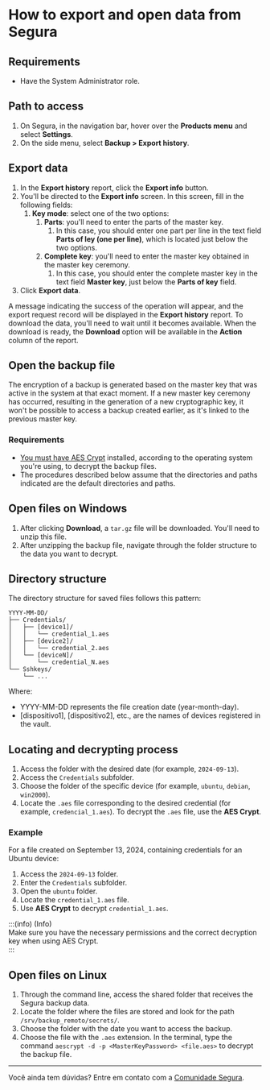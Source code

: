 # How to export and open data from Segura

## Requirements

* Have the System Administrator role.

## Path to access

1. On Segura, in the navigation bar, hover over the **Products menu** and select **Settings**.
2. On the side menu, select **Backup > Export history**.

## Export data

1. In the **Export history** report, click the **Export info** button.  
2. You'll be directed to the **Export info** screen. In this screen, fill in the following fields:  
   1. **Key mode**: select one of the two options:  
      1. **Parts**: you'll need to enter the parts of the master key.  
         1. In this case, you should enter one part per line in the text field **Parts of ley (one per line)**, which is located just below the two options.  
      2. **Complete key**: you'll need to enter the master key obtained in the master key ceremony.  
         1. In this case, you should enter the complete master key in the text field **Master key**, just below the **Parts of key** field.  
3. Click **Export data**.

A message indicating the success of the operation will appear, and the export request record will be displayed in the **Export history** report. To download the data, you'll need to wait until it becomes available. When the download is ready, the **Download** option will be available in the **Action** column of the report.

## Open the backup file 

The encryption of a backup is generated based on the master key that was active in the system at that exact moment. If a new master key ceremony has occurred, resulting in the generation of a new cryptographic key, it won't be possible to access a backup created earlier, as it's linked to the previous master key.

### Requirements

* [You must have AES Crypt](https://www.aescrypt.com/) installed, according to the operating system you're using, to decrypt the backup files.  
* The procedures described below assume that the directories and paths indicated are the default directories and paths.

## Open files on Windows

1. After clicking **Download**, a `tar.gz` file will be downloaded. You'll need to unzip this file.  
2. After unzipping the backup file, navigate through the folder structure to the data you want to decrypt.

## Directory structure

The directory structure for saved files follows this pattern:

```
YYYY-MM-DD/
├── Credentials/
│   ├── [device1]/
│   │   └── credential_1.aes
│   ├── [device2]/
│   │   └── credential_2.aes
│   └── [deviceN]/
│       └── credential_N.aes
└── Sshkeys/
    └── ...
```

Where:

* YYYY-MM-DD represents the file creation date (year-month-day).  
* \[dispositivo1\], \[dispositivo2\], etc., are the names of devices registered in the vault.

## Locating and decrypting process

1. Access the folder with the desired date (for example, `2024-09-13`).  
2. Access the `Credentials` subfolder.  
3. Choose the folder of the specific device (for example, `ubuntu`, `debian`, `win2000`).  
4. Locate the `.aes` file corresponding to the desired credential (for example, `credencial_1.aes`). To decrypt the `.aes` file, use the **AES Crypt**.

### Example

For a file created on September 13, 2024, containing credentials for an Ubuntu device:

1. Access the `2024-09-13` folder.  
2. Enter the `Credentials` subfolder.  
3. Open the `ubuntu` folder.  
4. Locate the `credential_1.aes` file.  
5. Use **AES Crypt** to decrypt `credential_1.aes`.

:::(info) (Info)  
Make sure you have the necessary permissions and the correct decryption key when using AES Crypt.  
:::

## Open files on Linux

1. Through the command line, access the shared folder that receives the Segura backup data.  
2. Locate the folder where the files are stored and look for the path `/srv/backup_remoto/secrets/`.  
3. Choose the folder with the date you want to access the backup.  
4. Choose the file with the `.aes` extension. In the terminal, type the command `aescrypt -d -p <MasterKeyPassword> <file.aes>` to decrypt the backup file.

---

Você ainda tem dúvidas? Entre em contato com a [Comunidade Segura](https://community.Segura.io/).